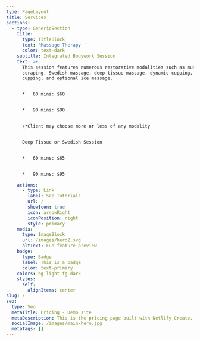 ```yaml
---
type: PageLayout
title: Services
sections:
  - type: GenericSection
    title:
      type: TitleBlock
      text: 'Massage Therapy '
      color: text-dark
    subtitle: Integrated Bodywork Session
    text: >+
      This session features numerous restorative modalities such as muscle
      scraping, Swedish massage, deep tissue massage, dynamic cupping, active
      cupping, and optional ice massage.


      *   60 mins: $60


      *   90 mins: $90


      \*Client may choose more or less of any modality


      Deep Tissue or Swedish Session


      *   60 mins: $65


      *   90 mins: $95

    actions:
      - type: Link
        label: See Tutorials
        url: /
        showIcon: true
        icon: arrowRight
        iconPosition: right
        style: primary
    media:
      type: ImageBlock
      url: /images/hero2.svg
      altText: Fun feature preview
    badge:
      type: Badge
      label: This is a badge
      color: text-primary
    colors: bg-light-fg-dark
    styles:
      self:
        alignItems: center
slug: /
seo:
  type: Seo
  metaTitle: Pricing - Demo site
  metaDescription: This is the pricing page built with Netlify Create.
  socialImage: /images/main-hero.jpg
  metaTags: []
---
```


